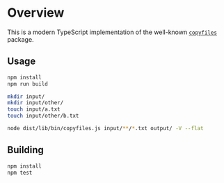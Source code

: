 # Overview

This is a modern TypeScript implementation of the well-known [`copyfiles`](https://www.npmjs.com/package/copyfiles) package.

## Usage

```sh
npm install
npm run build

mkdir input/
mkdir input/other/
touch input/a.txt
touch input/other/b.txt

node dist/lib/bin/copyfiles.js input/**/*.txt output/ -V --flat
```

## Building

```sh
npm install
npm test
```